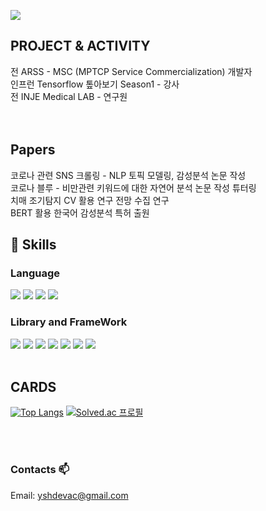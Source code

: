 ![](https://github-profile-summary-cards.vercel.app/api/cards/profile-details?username=ysh8614&theme=nord_dark)


  <div align=left>
  
## PROJECT & ACTIVITY
전 ARSS - MSC (MPTCP Service Commercialization) 개발자<br>
인프런 Tensorflow 톺아보기 Season1 - 강사<br>
전 INJE Medical LAB - 연구원<br><br><br>

## Papers
코로나 관련 SNS 크롤링 - NLP 토픽 모델링, 감성분석 논문 작성<br>
코로나 블루 - 비만관련 키워드에 대한 자연어 분석 논문 작성 튜터링<br>
치매 조기탐지 CV 활용 연구 전망 수집 연구<br>
BERT 활용 한국어 감성분석 특허 출원<br>



## 💪 Skills
### Language
<img src="https://img.shields.io/badge/Python-3776AB?style=for-the-badge&logo=Python&logoColor=white">
<img src="https://img.shields.io/badge/Rust-000000?style=for-the-badge&logo=Rust&logoColor=white">
<img src="https://img.shields.io/badge/TypeScript-3178C6?style=for-the-badge&logo=typescript&logoColor=white">
<img src="https://img.shields.io/badge/Java-437291?style=for-the-badge&logo=openjdk&logoColor=white">

  
### Library and FrameWork
<img src="https://img.shields.io/badge/Spring-6DB33F?style=for-the-badge&logo=spring&logoColor=white">
<img src="https://img.shields.io/badge/NestJS-E0234E?style=for-the-badge&logo=nestjs&logoColor=white">
<img src="https://img.shields.io/badge/FastAPI-009688?style=for-the-badge&logo=FastAPI&logoColor=white">
<img src="https://img.shields.io/badge/pytorch-EE4C2C?style=for-the-badge&logo=pytorch&logoColor=white">
<img src="https://img.shields.io/badge/tensorflow-FF6F00?style=for-the-badge&logo=tensorflow&logoColor=white">
<img src="https://img.shields.io/badge/Mlflow-0194E2?style=for-the-badge&logo=Mlflow&logoColor=white">
<img src="https://img.shields.io/badge/OpenCV-5C3EE8?style=for-the-badge&logo=OpenCV&logoColor=white">
  <br><br>
 
 
  

## CARDS
    
  [![Top Langs](https://github-readme-stats.vercel.app/api/top-langs/?username=ysh8614&layout=compact)](https://github.com/anuraghazra/github-readme-stats)
  [![Solved.ac 프로필](http://mazassumnida.wtf/api/v2/generate_badge?boj=injefol)](https://solved.ac/injefol)
                                                 
<br><br>

### Contacts 📫

 Email: yshdevac@gmail.com

